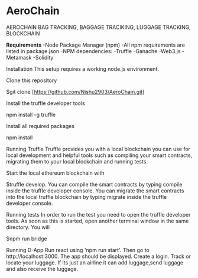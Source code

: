 # AeroChain
AEROCHAIN BAG TRACKING, BAGGAGE TRACIKING, LUGGAGE TRACKING, BLOCKCHAIN 

**Requirements**
-Node Package Manager (npm)
-All npm requirements are listed in package.json
-NPM dependencies:
-Truffle
-Ganache
-Web3.js
-Metamask
-Solidity


Installation
This setup requires a working node.js environment.

Clone this repository

$git clone [https://github.com/Nishu2903/AeroChain.git]

Install the truffle developer tools

npm install -g truffle

Install all required packages

npm install

Running Truffle
Truffle provides you with a local blockchain you can use for local development and helpful tools such as compiling your smart contracts, migrating them to your local blockchain and running tests.

Start the local ethereum blockchain with

$truffle develop.
You can compile the smart contracts by typing compile inside the truffle developer console.
You can migrate the smart contracts into the local truffle blockchain by typing migrate inside the truffle developer console.

Running tests
In order to run the test you need to open the truffle developer tools. As soon as this is started, open another terminal window in the same directory. You will

$npm run bridge

Running D-App
Run react using 'npm run start'.
Then go to http://localhost:3000.
The app should be displayed.
Create a login.
Track or locate your luggage.
If its just an airline it can add luggage,send luggage and also receive the luggage.

